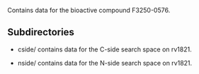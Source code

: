 Contains data for the bioactive compound F3250-0576.

## Subdirectories

- cside/ contains data for the C-side search space on rv1821.

- nside/ contains data for the N-side search space on rv1821.

